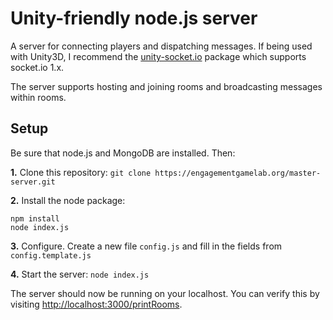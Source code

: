 # Unity-friendly node.js server
A server for connecting players and dispatching messages. If being used with Unity3D, I recommend the [unity-socket.io](https://github.com/fpanettieri/unity-socket.io) package which supports socket.io 1.x.

The server supports hosting and joining rooms and broadcasting messages within rooms.

## Setup
Be sure that node.js and MongoDB are installed. Then:

**1.** Clone this repository: `git clone https://engagementgamelab.org/master-server.git`

**2.** Install the node package:

	npm install
	node index.js

**3.** Configure. Create a new file `config.js` and fill in the fields from `config.template.js`

**4.** Start the server: `node index.js`

The server should now be running on your localhost. You can verify this by visiting <http://localhost:3000/printRooms>.
